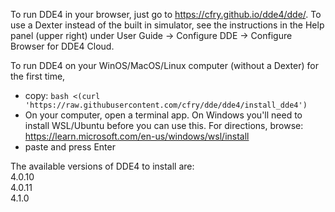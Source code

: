 To run DDE4 in your browser, just go to <a href="https://cfry.github.io/dde4/dde/">https://cfry.github.io/dde4/dde/</a>. To use a Dexter instead of the built in simulator, see the instructions in the Help panel (upper right) under User Guide -> Configure DDE -> Configure Browser for DDE4 Cloud. 

To run DDE4 on your WinOS/MacOS/Linux computer (without a Dexter) for the first time,
- copy:  ```bash <(curl 'https://raw.githubusercontent.com/cfry/dde/dde4/install_dde4')```
- On your computer, open a terminal app.
 On Windows you'll need to install WSL/Ubuntu before you can use this.
 For directions, browse: https://learn.microsoft.com/en-us/windows/wsl/install
- paste  and press Enter

The available versions of DDE4 to install are:<br/>
    4.0.10   
    4.0.11     
    4.1.0

